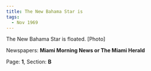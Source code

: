 ```yaml
---  
title: The New Bahama Star is  
tags:  
  - Nov 1969  
---  
```

  
The New Bahama Star is floated. [Photo]  
  
Newspapers: **Miami Morning News or The Miami Herald**  
  
Page: **1**, Section: **B** 
